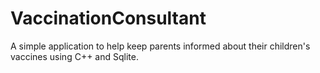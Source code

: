 # VaccinationConsultant
A simple application to help keep parents informed about their children's vaccines using C++ and Sqlite.
